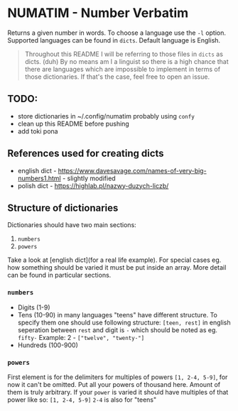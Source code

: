 # NUMATIM - Number Verbatim

Returns a given number in words. To choose a language use the `-l` option.
Supported languages can be found in `dicts`. Default language is English.
> Throughout this README I will be referring to those files in `dicts` as dicts. (duh)
By no means am I a linguist so there is a high chance that 
there are languages which are impossible to implement in terms of those dictionaries.
If that's the case, feel free to open an issue.

## TODO:
* store dictionaries in ~/.config/numatim probably using `confy`
* clean up this README before pushing
* add toki pona

## References used for creating dicts

* english dict - https://www.davesavage.com/names-of-very-big-numbers1.html - slightly modified
* polish dict - https://highlab.pl/nazwy-duzych-liczb/

## Structure of dictionaries

Dictionaries should have two main sections:
1. `numbers`
2. `powers`

Take a look at [english dict](for a real life example).
For special cases eg. how something should be varied it must be put inside an array.
More detail can be found in particular sections.

### `numbers`

* Digits (1-9)
* Tens (10-90) in many languages "teens" have different structure. To specify them one should use following structure:
`[teen, rest]`
in english seperation between `rest` and digit is `-` which should be noted as eg. `fifty-`
Example: 2 - `["twelve", "twenty-"]`
* Hundreds (100-900)

### `powers`

First element is for the delimiters for multiples of powers `[1, 2-4, 5-9]`, for now it can't be omitted.
Put all your powers of thousand here. Amount of them is truly arbitrary.
If your `power` is varied it should have multiples of that power like so: `[1, 2-4, 5-9]`
`2-4` is also for "teens"

